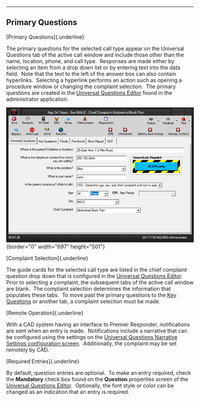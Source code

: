   -----------------------
  **Primary Questions**
  -----------------------

[Primary Questions]{.underline}

The primary questions for the selected call type appear on the Universal
Questions tab of the active call window and include those other than the
name, location, phone, and call type.  Responses are made either by
selecting an item from a drop down list or by entering text into the
data field.  Note that the text to the left of the answer box can also
contain hyperlinks.  Selecting a hyperlink performs an action such as
opening a procedure window or changing the complaint selection.  The
primary questions are created in the [Universal Questions
Editor](General%20Questions%20Editor.htm) found in the administrator
application.

![](General%20Questions_files/image001.png){border="0" width="697"
height="501"}

[Complaint Selection]{.underline}

The guide cards for the selected call type are listed in the chief
complaint question drop down that is configured in the [Universal
Questions Editor](General%20Questions%20Editor.htm).  Prior to selecting
a complaint, the subsequent tabs of the active call window are blank. 
The complaint selection determines the information that populates these
tabs.  To move past the primary questions to the [Key
Questions](Vital%20Points.htm) or another tab, a complaint selection
must be made.

[Remote Operation]{.underline}

With a CAD system having an interface to Premier Responder,
notifications are sent when an entry is made.  Notifications include a
narrative that can be configured using the settings on the [Universal
Questions Narrative Settings configuration
screen](General%20Questions%20Narrative%20Settings.htm).  Additionally,
the complaint may be set remotely by CAD.

[Required Entries]{.underline}

By default, question entries are optional.  To make an entry required,
check the **Mandatory** check box found on the **Question** properties
screen of the [Universal Questions
Editor](General%20Questions%20Editor.htm).  Optionally, the font style
or color can be changed as an indication that an entry is required.
